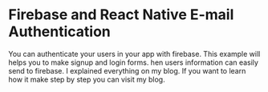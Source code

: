 #  Firebase and React Native E-mail Authentication
 
 You can authenticate your users in your app with firebase. This  example will helps you to make signup and login forms. 
 hen users information can easily send to firebase. I explained everything on my blog. 
 If you want to learn how it make step by step you can visit my blog.
 
 
